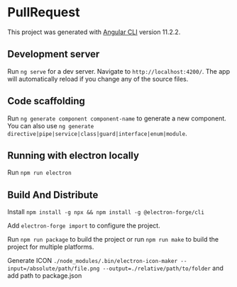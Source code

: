# PullRequest

This project was generated with [Angular CLI](https://github.com/angular/angular-cli) version 11.2.2.

## Development server

Run `ng serve` for a dev server. Navigate to `http://localhost:4200/`. The app will automatically reload if you change any of the source files.

## Code scaffolding

Run `ng generate component component-name` to generate a new component. You can also use `ng generate directive|pipe|service|class|guard|interface|enum|module`.

## Running with electron locally

Run `npm run electron` 

## Build And Distribute

Install  `npm install -g npx && npm install -g @electron-forge/cli`

Add `electron-forge import` to configure the project.

Run `npm run package` to build the project or run `npm run make` to build the project for multiple platforms.

Generate ICON `./node_modules/.bin/electron-icon-maker --input=/absolute/path/file.png --output=./relative/path/to/folder` and add path to package.json
